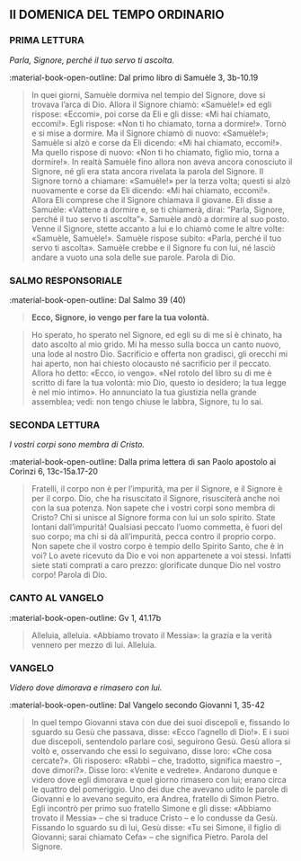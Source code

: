 ## II DOMENICA DEL TEMPO ORDINARIO
> 
### PRIMA LETTURA
*Parla, Signore, perché il tuo servo ti ascolta.*

:material-book-open-outline: Dal primo libro di Samuèle
3, 3b-10.19

> In quei giorni, Samuèle dormiva nel tempio del Signore, dove si trovava l’arca di Dio. Allora il Signore chiamò: «Samuèle!» ed egli rispose: «Eccomi», poi corse da Eli e gli disse: «Mi hai chiamato, eccomi!». Egli rispose: «Non ti ho chiamato, torna a dormire!». Tornò e si mise a dormire. Ma il Signore chiamò di nuovo: «Samuèle!»; Samuèle si alzò e corse da Eli dicendo: «Mi hai chiamato, eccomi!». Ma quello rispose di nuovo: «Non ti ho chiamato, figlio mio, torna a dormire!». In realtà Samuèle fino allora non aveva ancora conosciuto il Signore, né gli era stata ancora rivelata la parola del Signore. Il Signore tornò a chiamare: «Samuèle!» per la terza volta; questi si alzò nuovamente e corse da Eli dicendo: «Mi hai chiamato, eccomi!». Allora Eli comprese che il Signore chiamava il giovane. Eli disse a Samuèle: «Vattene a dormire e, se ti chiamerà, dirai: “Parla, Signore, perché il tuo servo ti ascolta”». Samuèle andò a dormire al suo posto. Venne il Signore, stette accanto a lui e lo chiamò come le altre volte: «Samuèle, Samuèle!». Samuèle rispose subito: «Parla, perché il tuo servo ti ascolta». Samuèle crebbe e il Signore fu con lui, né lasciò andare a vuoto una sola delle sue parole. Parola di Dio.
> 
### SALMO RESPONSORIALE
:material-book-open-outline: Dal Salmo 39 (40)

>**Ecco, Signore, io vengo per fare la tua volontà.**

> Ho sperato, ho sperato nel Signore,
> ed egli su di me si è chinato,
> ha dato ascolto al mio grido.
> Mi ha messo sulla bocca un canto nuovo,
> una lode al nostro Dio.
> Sacrificio e offerta non gradisci,
> gli orecchi mi hai aperto,
> non hai chiesto olocausto né sacrificio per il peccato.
> Allora ho detto: «Ecco, io vengo».
> «Nel rotolo del libro su di me è scritto
> di fare la tua volontà:
> mio Dio, questo io desidero;
> la tua legge è nel mio intimo».
> Ho annunciato la tua giustizia
> nella grande assemblea;
> vedi: non tengo chiuse le labbra,
> Signore, tu lo sai.
> 
### SECONDA LETTURA
*I vostri corpi sono membra di Cristo.*

:material-book-open-outline: Dalla prima lettera di san Paolo apostolo ai Corìnzi
6, 13c-15a.17-20

> Fratelli, il corpo non è per l’impurità, ma per il Signore, e il Signore è per il corpo. Dio, che ha risuscitato il Signore, risusciterà anche noi con la sua potenza. Non sapete che i vostri corpi sono membra di Cristo? Chi si unisce al Signore forma con lui un solo spirito. State lontani dall’impurità! Qualsiasi peccato l’uomo commetta, è fuori del suo corpo; ma chi si dà all’impurità, pecca contro il proprio corpo. Non sapete che il vostro corpo è tempio dello Spirito Santo, che è in voi? Lo avete ricevuto da Dio e voi non appartenete a voi stessi. Infatti siete stati comprati a caro prezzo: glorificate dunque Dio nel vostro corpo! Parola di Dio.
> 
### CANTO AL VANGELO
:material-book-open-outline: Gv 1, 41.17b

> Alleluia, alleluia.
> «Abbiamo trovato il Messia»:
> la grazia e la verità vennero per mezzo di lui.
> Alleluia.
> 
### VANGELO
*Videro dove dimorava e rimasero con lui.*

:material-book-open-outline: Dal Vangelo secondo Giovanni
1, 35-42

> In quel tempo Giovanni stava con due dei suoi discepoli e, fissando lo sguardo su Gesù che passava, disse: «Ecco l’agnello di Dio!». E i suoi due discepoli, sentendolo parlare così, seguirono Gesù. Gesù allora si voltò e, osservando che essi lo seguivano, disse loro: «Che cosa cercate?». Gli risposero: «Rabbì – che, tradotto, significa maestro –, dove dimori?». Disse loro: «Venite e vedrete». Andarono dunque e videro dove egli dimorava e quel giorno rimasero con lui; erano circa le quattro del pomeriggio. Uno dei due che avevano udito le parole di Giovanni e lo avevano seguito, era Andrea, fratello di Simon Pietro. Egli incontrò per primo suo fratello Simone e gli disse: «Abbiamo trovato il Messia» – che si traduce Cristo – e lo condusse da Gesù. Fissando lo sguardo su di lui, Gesù disse: «Tu sei Simone, il figlio di Giovanni; sarai chiamato Cefa» – che significa Pietro. Parola del Signore.